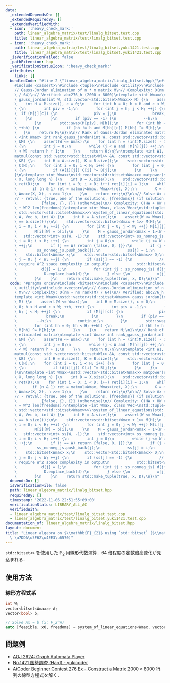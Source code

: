 ```yaml
---
data:
  _extendedDependsOn: []
  _extendedRequiredBy: []
  _extendedVerifiedWith:
  - icon: ':heavy_check_mark:'
    path: linear_algebra_matrix/test/linalg_bitset.test.cpp
    title: linear_algebra_matrix/test/linalg_bitset.test.cpp
  - icon: ':heavy_check_mark:'
    path: linear_algebra_matrix/test/linalg_bitset.yuki1421.test.cpp
    title: linear_algebra_matrix/test/linalg_bitset.yuki1421.test.cpp
  _isVerificationFailed: false
  _pathExtension: hpp
  _verificationStatusIcon: ':heavy_check_mark:'
  attributes:
    links: []
  bundledCode: "#line 2 \"linear_algebra_matrix/linalg_bitset.hpp\"\n#include <bitset>\n\
    #include <cassert>\n#include <tuple>\n#include <utility>\n#include <vector>\n\n\
    // Gauss-Jordan elimination of n * m matrix M\n// Complexity: O(nm + nm rank(M)\
    \ / 64)\n// Verified: abc276_h (2000 x 8000)\ntemplate <int Wmax>\nstd::vector<std::bitset<Wmax>>\
    \ gauss_jordan(int W, std::vector<std::bitset<Wmax>> M) {\n    assert(W <= Wmax);\n\
    \    int H = M.size(), c = 0;\n    for (int h = 0; h < H and c < W; ++h, ++c)\
    \ {\n        int piv = -1;\n        for (int j = h; j < H; ++j) {\n          \
    \  if (M[j][c]) {\n                piv = j;\n                break;\n        \
    \    }\n        }\n        if (piv == -1) {\n            --h;\n            continue;\n\
    \        }\n        std::swap(M[piv], M[h]);\n        for (int hh = 0; hh < H;\
    \ ++hh) {\n            if (hh != h and M[hh][c]) M[hh] ^= M[h];\n        }\n \
    \   }\n    return M;\n}\n\n// Rank of Gauss-Jordan eliminated matrix\ntemplate\
    \ <int Wmax> int rank_gauss_jordan(int W, const std::vector<std::bitset<Wmax>>\
    \ &M) {\n    assert(W <= Wmax);\n    for (int h = (int)M.size() - 1; h >= 0; h--)\
    \ {\n        int j = 0;\n        while (j < W and !M[h][j]) ++j;\n        if (j\
    \ < W) return h + 1;\n    }\n    return 0;\n}\n\ntemplate <int W1, int W2>\nstd::vector<std::bitset<W2>>\n\
    matmul(const std::vector<std::bitset<W1>> &A, const std::vector<std::bitset<W2>>\
    \ &B) {\n    int H = A.size(), K = B.size();\n    std::vector<std::bitset<W2>>\
    \ C(H);\n    for (int i = 0; i < H; i++) {\n        for (int j = 0; j < K; j++)\
    \ {\n            if (A[i][j]) C[i] ^= B[j];\n        }\n    }\n    return C;\n\
    }\n\ntemplate <int Wmax>\nstd::vector<std::bitset<Wmax>> matpower(std::vector<std::bitset<Wmax>>\
    \ X, long long n) {\n    int D = X.size();\n    std::vector<std::bitset<Wmax>>\
    \ ret(D);\n    for (int i = 0; i < D; i++) ret[i][i] = 1;\n    while (n) {\n \
    \       if (n & 1) ret = matmul<Wmax, Wmax>(ret, X);\n        X = matmul<Wmax,\
    \ Wmax>(X, X), n >>= 1;\n    }\n    return ret;\n}\n\n// Solve Ax = b on F_2\n\
    // - retval: {true, one of the solutions, {freedoms}} (if solution exists)\n//\
    \           {false, {}, {}} (otherwise)\n// Complexity: O(HW + HW rank(A) / 64\
    \ + W^2 len(freedoms))\ntemplate <int Wmax, class Vec>\nstd::tuple<bool, std::bitset<Wmax>,\
    \ std::vector<std::bitset<Wmax>>>\nsystem_of_linear_equations(std::vector<std::bitset<Wmax>>\
    \ A, Vec b, int W) {\n    int H = A.size();\n    assert(W <= Wmax);\n    assert(A.size()\
    \ == b.size());\n\n    std::vector<std::bitset<Wmax + 1>> M(H);\n    for (int\
    \ i = 0; i < H; ++i) {\n        for (int j = 0; j < W; ++j) M[i][j] = A[i][j];\n\
    \        M[i][W] = b[i];\n    }\n    M = gauss_jordan<Wmax + 1>(W + 1, M);\n \
    \   std::vector<int> ss(W, -1);\n    std::vector<int> ss_nonneg_js;\n    for (int\
    \ i = 0; i < H; i++) {\n        int j = 0;\n        while (j <= W and !M[i][j])\
    \ ++j;\n        if (j == W) return {false, 0, {}};\n        if (j < W) {\n   \
    \         ss_nonneg_js.push_back(j);\n            ss[j] = i;\n        }\n    }\n\
    \    std::bitset<Wmax> x;\n    std::vector<std::bitset<Wmax>> D;\n    for (int\
    \ j = 0; j < W; ++j) {\n        if (ss[j] == -1) {\n            // This part may\
    \ require W^2 space complexity in output\n            std::bitset<Wmax> d;\n \
    \           d[j] = 1;\n            for (int jj : ss_nonneg_js) d[jj] = M[ss[jj]][j];\n\
    \            D.emplace_back(d);\n        } else {\n            x[j] = M[ss[j]][W];\n\
    \        }\n    }\n    return std::make_tuple(true, x, D);\n}\n"
  code: "#pragma once\n#include <bitset>\n#include <cassert>\n#include <tuple>\n#include\
    \ <utility>\n#include <vector>\n\n// Gauss-Jordan elimination of n * m matrix\
    \ M\n// Complexity: O(nm + nm rank(M) / 64)\n// Verified: abc276_h (2000 x 8000)\n\
    template <int Wmax>\nstd::vector<std::bitset<Wmax>> gauss_jordan(int W, std::vector<std::bitset<Wmax>>\
    \ M) {\n    assert(W <= Wmax);\n    int H = M.size(), c = 0;\n    for (int h =\
    \ 0; h < H and c < W; ++h, ++c) {\n        int piv = -1;\n        for (int j =\
    \ h; j < H; ++j) {\n            if (M[j][c]) {\n                piv = j;\n   \
    \             break;\n            }\n        }\n        if (piv == -1) {\n   \
    \         --h;\n            continue;\n        }\n        std::swap(M[piv], M[h]);\n\
    \        for (int hh = 0; hh < H; ++hh) {\n            if (hh != h and M[hh][c])\
    \ M[hh] ^= M[h];\n        }\n    }\n    return M;\n}\n\n// Rank of Gauss-Jordan\
    \ eliminated matrix\ntemplate <int Wmax> int rank_gauss_jordan(int W, const std::vector<std::bitset<Wmax>>\
    \ &M) {\n    assert(W <= Wmax);\n    for (int h = (int)M.size() - 1; h >= 0; h--)\
    \ {\n        int j = 0;\n        while (j < W and !M[h][j]) ++j;\n        if (j\
    \ < W) return h + 1;\n    }\n    return 0;\n}\n\ntemplate <int W1, int W2>\nstd::vector<std::bitset<W2>>\n\
    matmul(const std::vector<std::bitset<W1>> &A, const std::vector<std::bitset<W2>>\
    \ &B) {\n    int H = A.size(), K = B.size();\n    std::vector<std::bitset<W2>>\
    \ C(H);\n    for (int i = 0; i < H; i++) {\n        for (int j = 0; j < K; j++)\
    \ {\n            if (A[i][j]) C[i] ^= B[j];\n        }\n    }\n    return C;\n\
    }\n\ntemplate <int Wmax>\nstd::vector<std::bitset<Wmax>> matpower(std::vector<std::bitset<Wmax>>\
    \ X, long long n) {\n    int D = X.size();\n    std::vector<std::bitset<Wmax>>\
    \ ret(D);\n    for (int i = 0; i < D; i++) ret[i][i] = 1;\n    while (n) {\n \
    \       if (n & 1) ret = matmul<Wmax, Wmax>(ret, X);\n        X = matmul<Wmax,\
    \ Wmax>(X, X), n >>= 1;\n    }\n    return ret;\n}\n\n// Solve Ax = b on F_2\n\
    // - retval: {true, one of the solutions, {freedoms}} (if solution exists)\n//\
    \           {false, {}, {}} (otherwise)\n// Complexity: O(HW + HW rank(A) / 64\
    \ + W^2 len(freedoms))\ntemplate <int Wmax, class Vec>\nstd::tuple<bool, std::bitset<Wmax>,\
    \ std::vector<std::bitset<Wmax>>>\nsystem_of_linear_equations(std::vector<std::bitset<Wmax>>\
    \ A, Vec b, int W) {\n    int H = A.size();\n    assert(W <= Wmax);\n    assert(A.size()\
    \ == b.size());\n\n    std::vector<std::bitset<Wmax + 1>> M(H);\n    for (int\
    \ i = 0; i < H; ++i) {\n        for (int j = 0; j < W; ++j) M[i][j] = A[i][j];\n\
    \        M[i][W] = b[i];\n    }\n    M = gauss_jordan<Wmax + 1>(W + 1, M);\n \
    \   std::vector<int> ss(W, -1);\n    std::vector<int> ss_nonneg_js;\n    for (int\
    \ i = 0; i < H; i++) {\n        int j = 0;\n        while (j <= W and !M[i][j])\
    \ ++j;\n        if (j == W) return {false, 0, {}};\n        if (j < W) {\n   \
    \         ss_nonneg_js.push_back(j);\n            ss[j] = i;\n        }\n    }\n\
    \    std::bitset<Wmax> x;\n    std::vector<std::bitset<Wmax>> D;\n    for (int\
    \ j = 0; j < W; ++j) {\n        if (ss[j] == -1) {\n            // This part may\
    \ require W^2 space complexity in output\n            std::bitset<Wmax> d;\n \
    \           d[j] = 1;\n            for (int jj : ss_nonneg_js) d[jj] = M[ss[jj]][j];\n\
    \            D.emplace_back(d);\n        } else {\n            x[j] = M[ss[j]][W];\n\
    \        }\n    }\n    return std::make_tuple(true, x, D);\n}\n"
  dependsOn: []
  isVerificationFile: false
  path: linear_algebra_matrix/linalg_bitset.hpp
  requiredBy: []
  timestamp: '2022-11-06 22:51:55+09:00'
  verificationStatus: LIBRARY_ALL_AC
  verifiedWith:
  - linear_algebra_matrix/test/linalg_bitset.test.cpp
  - linear_algebra_matrix/test/linalg_bitset.yuki1421.test.cpp
documentation_of: linear_algebra_matrix/linalg_bitset.hpp
layout: document
title: "Linear algebra on $\\mathbb{F}_{2}$ using `std::bitset` ($\\mathbb{F}_{2}$\
  \ \u7DDA\u5F62\u4EE3\u6570)"
---
```


`std::bitset<>` を使用した $\mathbb{F}_{2}$ 用線形代数演算．64 倍程度の定数倍高速化が見込まれる．

## 使用方法

### 線形方程式系

```cpp
int W;
vector<bitset<Wmax>> A;
vector<bool> b;

// Solve Ax = b (x: F_2^W)
auto [feasible, x0, freedoms] = system_of_linear_equations<Wmax, vector<bool>>(A, b, W);
```

## 問題例

- [AOJ 2624: Graph Automata Player](https://judge.u-aizu.ac.jp/onlinejudge/description.jsp?id=2624)
- [No.1421 国勢調査 (Hard) - yukicoder](https://yukicoder.me/problems/no/1421)
- [AtCoder Beginner Contest 276 Ex - Construct a Matrix](https://atcoder.jp/contests/abc276/tasks/abc276_h) $2000 \times 8000$ 行列の線型方程式を解く．
